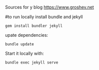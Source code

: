 Sources for y blog https://www.groshev.net

#to run locally
install bundle and jekyll
```
gem install bundler jekyll
```

upate dependencies: 
```
bundle update
```

Start it locally with: 
```
bundle exec jekyll serve
```

